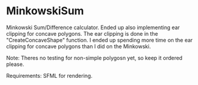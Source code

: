 # MinkowskiSum
Minkowski Sum/Difference calculator. Ended up also implementing ear clipping for concave polygons.
The ear clipping is done in the "CreateConcaveShape" function.
I ended up spending more time on the ear clipping for concave polygons than I did on the Minkowski.

Note: Theres no testing for non-simple polygosn yet, so keep it ordered please.

Requirements:
SFML for rendering.
